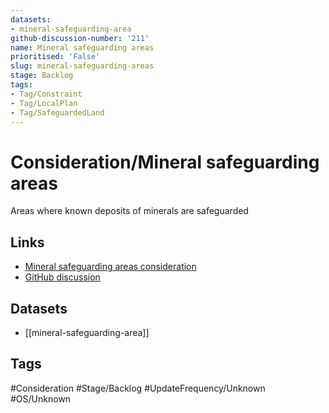```yaml
---
datasets:
- mineral-safeguarding-area
github-discussion-number: '211'
name: Mineral safeguarding areas
prioritised: 'False'
slug: mineral-safeguarding-areas
stage: Backlog
tags:
- Tag/Constraint
- Tag/LocalPlan
- Tag/SafeguardedLand
---
```


# Consideration/Mineral safeguarding areas

Areas where known deposits of minerals are safeguarded

## Links

* [Mineral safeguarding areas consideration](https://design.planning.data.gov.uk/planning-consideration/mineral-safeguarding-areas)
* [GitHub discussion](https://github.com/digital-land/data-standards-backlog/discussions/211)

## Datasets

* [[mineral-safeguarding-area]]

## Tags

#Consideration #Stage/Backlog #UpdateFrequency/Unknown #OS/Unknown